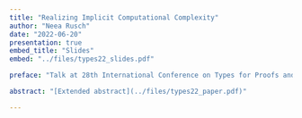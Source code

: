 ```yaml
---
title: "Realizing Implicit Computational Complexity"
author: "Neea Rusch"
date: "2022-06-20"
presentation: true
embed_title: "Slides"
embed: "../files/types22_slides.pdf"

preface: "Talk at 28th International Conference on Types for Proofs and Programs, [TYPES 2022](https://types22.inria.fr/), in Nantes, France."

abstract: "[Extended abstract](../files/types22_paper.pdf)"

---
```

